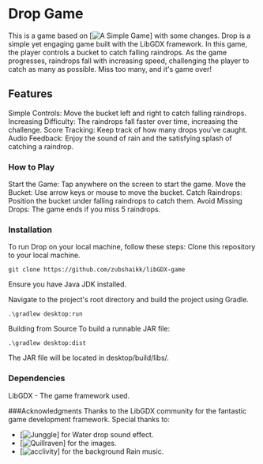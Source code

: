 # Drop Game
This is a game based on [![A Simple Game](https://libgdx.com/wiki/start/a-simple-game)] with some changes. Drop is a simple yet engaging game built with the LibGDX framework. In this game, the player controls a bucket to catch falling raindrops. As the game progresses, raindrops fall with increasing speed, challenging the player to catch as many as possible. Miss too many, and it's game over!

## Features
Simple Controls: Move the bucket left and right to catch falling raindrops.
Increasing Difficulty: The raindrops fall faster over time, increasing the challenge.
Score Tracking: Keep track of how many drops you've caught.
Audio Feedback: Enjoy the sound of rain and the satisfying splash of catching a raindrop.

### How to Play
Start the Game: Tap anywhere on the screen to start the game.
Move the Bucket: Use arrow keys or mouse to move the bucket.
Catch Raindrops: Position the bucket under falling raindrops to catch them.
Avoid Missing Drops: The game ends if you miss 5 raindrops.

### Installation
To run Drop on your local machine, follow these steps:
Clone this repository to your local machine.
```
git clone https://github.com/zubshaikk/libGDX-game
```
Ensure you have Java JDK installed.

Navigate to the project's root directory and build the project using Gradle.
```
.\gradlew desktop:run
```
Building from Source
To build a runnable JAR file:
```
.\gradlew desktop:dist
```
The JAR file will be located in desktop/build/libs/.

### Dependencies
LibGDX - The game framework used.

###Acknowledgments
Thanks to the LibGDX community for the fantastic game development framework.
Special thanks to:
* [![Junggle](http://jazzy.junggle.net/)] for Water drop sound effect.
* [![Quillraven](https://github.com/Quillraven/SimpleKtxGame/tree/master/android/assets)] for the images.
* [![acclivity](https://freesound.org/people/acclivity/sounds/28283/)] for the background Rain music.
